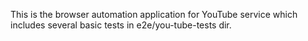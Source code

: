 This is the browser automation application for YouTube service which includes several basic tests in e2e/you-tube-tests dir.